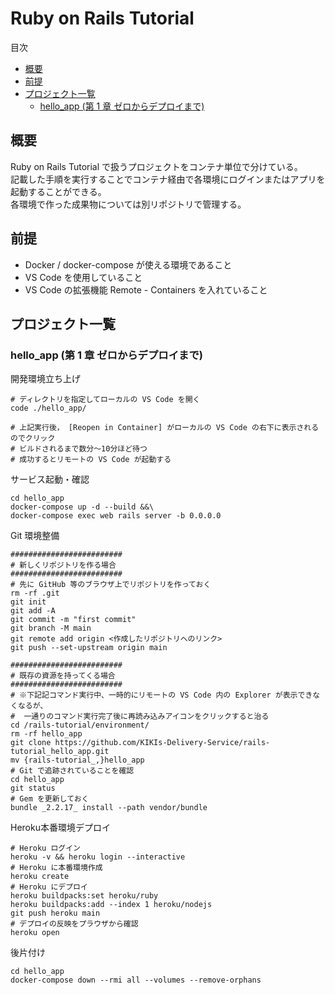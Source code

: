 <!-- omit in toc -->
# Ruby on Rails Tutorial

目次

- [概要](#概要)
- [前提](#前提)
- [プロジェクト一覧](#プロジェクト一覧)
  - [hello_app (第 1 章 ゼロからデプロイまで)](#hello_app-第-1-章-ゼロからデプロイまで)

## 概要

Ruby on Rails Tutorial で扱うプロジェクトをコンテナ単位で分けている。  
記載した手順を実行することでコンテナ経由で各環境にログインまたはアプリを起動することができる。  
各環境で作った成果物については別リポジトリで管理する。

## 前提
- Docker / docker-compose が使える環境であること
- VS Code を使用していること
- VS Code の拡張機能 Remote - Containers を入れていること

## プロジェクト一覧

### hello_app (第 1 章 ゼロからデプロイまで)

開発環境立ち上げ
```shell
# ディレクトリを指定してローカルの VS Code を開く
code ./hello_app/

# 上記実行後， [Reopen in Container] がローカルの VS Code の右下に表示されるのでクリック
# ビルドされるまで数分〜10分ほど待つ
# 成功するとリモートの VS Code が起動する
```

サービス起動・確認
```shell
cd hello_app
docker-compose up -d --build &&\
docker-compose exec web rails server -b 0.0.0.0
```

Git 環境整備
```shell
#########################
# 新しくリポジトリを作る場合
#########################
# 先に GitHub 等のブラウザ上でリポジトリを作っておく
rm -rf .git
git init
git add -A
git commit -m "first commit"
git branch -M main
git remote add origin <作成したリポジトリへのリンク>
git push --set-upstream origin main

#########################
# 既存の資源を持ってくる場合
#########################
# ※下記記コマンド実行中、一時的にリモートの VS Code 内の Explorer が表示できなくなるが、
#  一通りのコマンド実行完了後に再読み込みアイコンをクリックすると治る
cd /rails-tutorial/environment/
rm -rf hello_app
git clone https://github.com/KIKIs-Delivery-Service/rails-tutorial_hello_app.git
mv {rails-tutorial_,}hello_app
# Git で追跡されていることを確認
cd hello_app
git status
# Gem を更新しておく
bundle _2.2.17_ install --path vendor/bundle
```

Heroku本番環境デプロイ
```shell
# Heroku ログイン
heroku -v && heroku login --interactive
# Heroku に本番環境作成
heroku create
# Heroku にデプロイ
heroku buildpacks:set heroku/ruby
heroku buildpacks:add --index 1 heroku/nodejs
git push heroku main
# デプロイの反映をプラウザから確認
heroku open
```

後片付け
```shell
cd hello_app
docker-compose down --rmi all --volumes --remove-orphans
```
